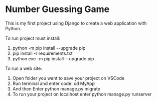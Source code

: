 # Number Guessing Game
This is my first project using Django to create a web application with Python.

To run project must install:
1. python -m pip install --upgrade pip
2. pip install -r requirements.txt
3. python.exe -m pip install --upgrade pip

To run a web site:
1. Open folder you want to save your project on VSCode
2. Run terminal and enter code: cd MyApp
3. And then Enter python manage.py migrate
4. To run your project on localhost enter python manage.py runserver 
